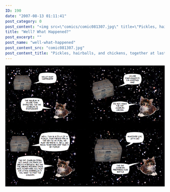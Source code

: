 ```yaml
---
ID: 190
date: "2007-08-13 01:11:41"
post_category: 0
post_content: "<img src=\"comics/comic081307.jpg\" title=\"Pickles, hairballs, and chickens, together at last\" />"
title: "Well? What Happened?"
post_excerpt: ""
post_name: "well-what-happened"
post_content_src: "comic081307.jpg"
post_content_title: "Pickles, hairballs, and chickens, together at last"
---
```



[![Pickles, hairballs, and chickens, together at last](/comics-hi-res/comic081307.jpg)](/comics-hi-res/comic081307.jpg "Pickles, hairballs, and chickens, together at last")
